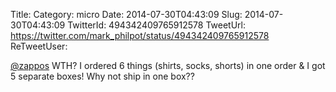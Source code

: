 Title: 
Category: micro
Date: 2014-07-30T04:43:09
Slug: 2014-07-30T04:43:09
TwitterId: 494342409765912578
TweetUrl: https://twitter.com/mark_philpot/status/494342409765912578
ReTweetUser: 

[@zappos](https://twitter.com/zappos) WTH? I ordered 6 things (shirts, socks, shorts) in one order &amp; I got 5 separate boxes!  Why not ship in one box??